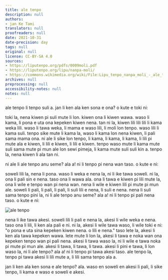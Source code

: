 ```yaml
---
title: ale tenpo
description: null
authors:
- jan Ke Tami
translators: null
proofreaders: null
date: 2021-10-31
date-precision: day
tags: null
original: null
license: CC-BY-SA 4.0
sources:
- https://liputenpo.org/pdfs/0009moli.pdf
- https://liputenpo.org/lipu/nanpa-moli/
- https://commons.wikimedia.org/wiki/File:Lipu_tenpo_nanpa_moli_-_ale_tenpo.png
archives: null
preprocessing: null
accessibility-notes: null
notes: null
---
```


ale tenpo li tenpo suli a. jan li ken ala ken sona e ona? o kute e toki ni:

toki la, nena kiwen pi suli mute li lon. kiwen ona li kiwen wawa. waso li kama, li pona e uta ona kepeken kiwen nena. tan ni la, kiwen lili lili lili li kama weka lili. waso li tawa weka, li mama e waso lili, li moli lon tenpo. waso lili li kama suli. tenpo sike mute li kama la, waso li kama lon nena kiwen, li pali sama mama ona. ni ale li sike lon tenpo, li kama, li kama, li kama, li lili pi mute ala e kiwen, li lili e kiwen, li lili e kiwen. tenpo waso mute li kama mute suli sama mute pi mun ale lon sewi pimeja, li kama mute suli suli kin a. tenpo la, nena kiwen li ala tan ni.

ni ale li ale tenpo anu seme? ala a! ni li tenpo pi nena wan taso. o kute e ni:

soweli lili la, nena li pona. waso li weka e nena la, ni li ike tawa soweli. ni la, ona li pali sin e nena. taso ona li wawa ala. ona li tawa e kiwen pi lili mute la, ona li wile e tenpo wan pi nena wan. nena li wile e kiwen lili pi mute pi mun ale. soweli li pali, li pali, li pali, li suli lili e nena, li suli e nena. nena li suli sama tenpo pini la, ni li ale tenpo anu seme? ala a! ni li tenpo pi pali nena taso. o kute e ni:

![ale tenpo](https://commons.wikimedia.org/wiki/File:Lipu_tenpo_nanpa_moli_-_ale_tenpo.png)

nena li ike tawa akesi. soweli lili li pali e nena la, akesi li wile weka e nena. taso ona li lili, li ken ala pali e ni. ni la, akesi li wile tawa waso, li wile toki e ni: "o pona e uta sina kepeken kiwen nena. o lili e nena." taso lete la, akesi li ken ala tawa kepeken wawa. lete mute li lon la, akesi li tawa e noka wan ona kepeken tenpo wan pi pali nena. akesi li tawa waso la, ni li wile e tawa noka pi mute pi mun ale. akesi li tawa, li tawa, li tawa. akesi li pini e tawa, li lon waso la, ni li ale tenpo? ala a! ni li tenpo pi tawa akesi taso. ale tenpo la, tenpo pi tawa akesi li lili mute a, li lili sama tenpo ala a.

jan li ken ala ken sona e ale tenpo? ala. waso en soweli en akesi li pali, li sike tenpo, li kama e waso e soweli e akesi.